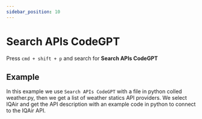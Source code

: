 ```yaml
---
sidebar_position: 10
---
```


# Search APIs CodeGPT

Press `cmd + shift + p` and search for **Search APIs CodeGPT**

## Example

In this example we use `Search APIs CodeGPT` with a file in python colled weather.py, then we get a list of weather statics API providers. We select IQAir and get the API description with an example code in python to connect to the IQAir API.


